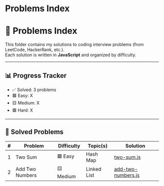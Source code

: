 # Problems Index
# 📂 Problems Index

This folder contains my solutions to coding interview problems (from LeetCode, HackerRank, etc.).  
Each solution is written in **JavaScript** and organized by difficulty.

---

## 📊 Progress Tracker
- ✅ Solved: 3 problems
- 🟩 Easy: X
- 🟨 Medium: X
- 🟥 Hard: X

---

## 📌 Solved Problems

| #  | Problem | Difficulty | Topic(s) | Solution |
|----|----------|------------|----------|----------|
| 1  | Two Sum | 🟩 Easy | Hash Map | [two-sum.js](./easy/two-sum.js) |
| 2  | Add Two Numbers | 🟨 Medium | Linked List | [add-two-numbers.js](./medium/add-two-numbers.js) |
